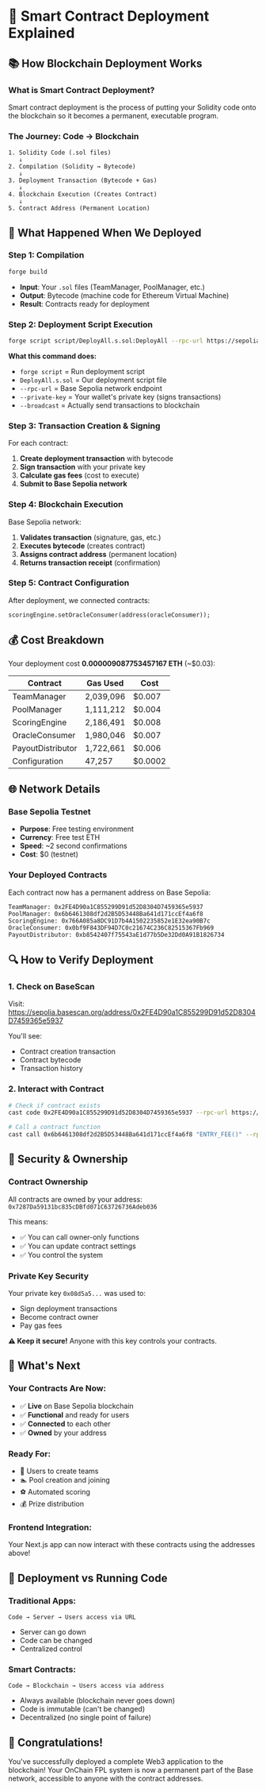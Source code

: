 # 🚀 Smart Contract Deployment Explained

## 📚 **How Blockchain Deployment Works**

### **What is Smart Contract Deployment?**

Smart contract deployment is the process of putting your Solidity code onto the blockchain so it becomes a permanent, executable program.

### **The Journey: Code → Blockchain**

```
1. Solidity Code (.sol files)
   ↓
2. Compilation (Solidity → Bytecode)
   ↓  
3. Deployment Transaction (Bytecode + Gas)
   ↓
4. Blockchain Execution (Creates Contract)
   ↓
5. Contract Address (Permanent Location)
```

## 🔧 **What Happened When We Deployed**

### **Step 1: Compilation**
```bash
forge build
```
- **Input**: Your `.sol` files (TeamManager, PoolManager, etc.)
- **Output**: Bytecode (machine code for Ethereum Virtual Machine)
- **Result**: Contracts ready for deployment

### **Step 2: Deployment Script Execution**
```bash
forge script script/DeployAll.s.sol:DeployAll --rpc-url https://sepolia.base.org --private-key 0x... --broadcast
```

**What this command does:**
- `forge script` = Run deployment script
- `DeployAll.s.sol` = Our deployment script file
- `--rpc-url` = Base Sepolia network endpoint
- `--private-key` = Your wallet's private key (signs transactions)
- `--broadcast` = Actually send transactions to blockchain

### **Step 3: Transaction Creation & Signing**
For each contract:
1. **Create deployment transaction** with bytecode
2. **Sign transaction** with your private key
3. **Calculate gas fees** (cost to execute)
4. **Submit to Base Sepolia network**

### **Step 4: Blockchain Execution**
Base Sepolia network:
1. **Validates transaction** (signature, gas, etc.)
2. **Executes bytecode** (creates contract)
3. **Assigns contract address** (permanent location)
4. **Returns transaction receipt** (confirmation)

### **Step 5: Contract Configuration**
After deployment, we connected contracts:
```solidity
scoringEngine.setOracleConsumer(address(oracleConsumer));
```

## 💰 **Cost Breakdown**

Your deployment cost **0.000009087753457167 ETH** (~$0.03):

| Contract | Gas Used | Cost |
|----------|----------|------|
| TeamManager | 2,039,096 | $0.007 |
| PoolManager | 1,111,212 | $0.004 |
| ScoringEngine | 2,186,491 | $0.008 |
| OracleConsumer | 1,980,046 | $0.007 |
| PayoutDistributor | 1,722,661 | $0.006 |
| Configuration | 47,257 | $0.0002 |

## 🌐 **Network Details**

### **Base Sepolia Testnet**
- **Purpose**: Free testing environment
- **Currency**: Free test ETH
- **Speed**: ~2 second confirmations
- **Cost**: $0 (testnet)

### **Your Deployed Contracts**
Each contract now has a permanent address on Base Sepolia:

```
TeamManager: 0x2FE4D90a1C855299D91d52D8304D7459365e5937
PoolManager: 0x6b6461308df2d2B5D53448Ba641d171ccEf4a6f8
ScoringEngine: 0x766A085a8DC91D7b4A1502235852e1E32ea90B7c
OracleConsumer: 0x0bf9F843DF94D7C0c21674C236C82515367Fb969
PayoutDistributor: 0xb8542407f75543aE1d77b5De32Dd0A91B1826734
```

## 🔍 **How to Verify Deployment**

### **1. Check on BaseScan**
Visit: https://sepolia.basescan.org/address/0x2FE4D90a1C855299D91d52D8304D7459365e5937

You'll see:
- Contract creation transaction
- Contract bytecode
- Transaction history

### **2. Interact with Contract**
```bash
# Check if contract exists
cast code 0x2FE4D90a1C855299D91d52D8304D7459365e5937 --rpc-url https://sepolia.base.org

# Call a contract function
cast call 0x6b6461308df2d2B5D53448Ba641d171ccEf4a6f8 "ENTRY_FEE()" --rpc-url https://sepolia.base.org
```

## 🔐 **Security & Ownership**

### **Contract Ownership**
All contracts are owned by your address: `0x7287Da59131bc835cDBfd071C63726736Adeb036`

This means:
- ✅ You can call owner-only functions
- ✅ You can update contract settings
- ✅ You control the system

### **Private Key Security**
Your private key `0x08d5a5...` was used to:
- Sign deployment transactions
- Become contract owner
- Pay gas fees

**⚠️ Keep it secure!** Anyone with this key controls your contracts.

## 🎯 **What's Next**

### **Your Contracts Are Now:**
- ✅ **Live** on Base Sepolia blockchain
- ✅ **Functional** and ready for users
- ✅ **Connected** to each other
- ✅ **Owned** by your address

### **Ready For:**
- 👥 Users to create teams
- 🏊 Pool creation and joining
- ⚽ Automated scoring
- 💰 Prize distribution

### **Frontend Integration:**
Your Next.js app can now interact with these contracts using the addresses above!

## 🔄 **Deployment vs Running Code**

### **Traditional Apps:**
```
Code → Server → Users access via URL
```
- Server can go down
- Code can be changed
- Centralized control

### **Smart Contracts:**
```
Code → Blockchain → Users access via address
```
- Always available (blockchain never goes down)
- Code is immutable (can't be changed)
- Decentralized (no single point of failure)

## 🎉 **Congratulations!**

You've successfully deployed a complete Web3 application to the blockchain! Your OnChain FPL system is now a permanent part of the Base network, accessible to anyone with the contract addresses.
